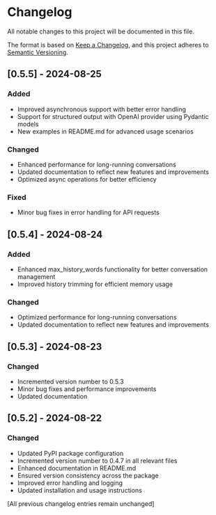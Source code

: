 # Changelog

All notable changes to this project will be documented in this file.

The format is based on [Keep a Changelog](https://keepachangelog.com/en/1.0.0/),
and this project adheres to [Semantic Versioning](https://semver.org/spec/v2.0.0.html).

## [0.5.5] - 2024-08-25
### Added
- Improved asynchronous support with better error handling
- Support for structured output with OpenAI provider using Pydantic models
- New examples in README.md for advanced usage scenarios

### Changed
- Enhanced performance for long-running conversations
- Updated documentation to reflect new features and improvements
- Optimized async operations for better efficiency

### Fixed
- Minor bug fixes in error handling for API requests

## [0.5.4] - 2024-08-24
### Added
- Enhanced max_history_words functionality for better conversation management
- Improved history trimming for efficient memory usage

### Changed
- Optimized performance for long-running conversations
- Updated documentation to reflect new features and improvements

## [0.5.3] - 2024-08-23
### Changed
- Incremented version number to 0.5.3
- Minor bug fixes and performance improvements
- Updated documentation

## [0.5.2] - 2024-08-22
### Changed
- Updated PyPI package configuration
- Incremented version number to 0.4.7 in all relevant files
- Enhanced documentation in README.md
- Ensured version consistency across the package
- Improved error handling and logging
- Updated installation and usage instructions

[All previous changelog entries remain unchanged]